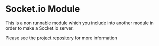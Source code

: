 # Socket.io Module

This is a non runnable module which you include into another module in order
to make a Socket.io server.

Please see the [project repository](https://github.com/keesun/mod-socket-io) for more information




